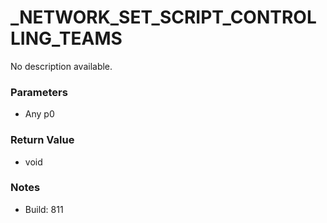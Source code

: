 # _NETWORK_SET_SCRIPT_CONTROLLING_TEAMS

No description available.

### Parameters
* Any p0

### Return Value
* void

### Notes
* Build: 811

